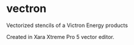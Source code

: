 # vectron
Vectorized stencils of a Victron Energy products

Created in Xara Xtreme Pro 5 vector editor.
